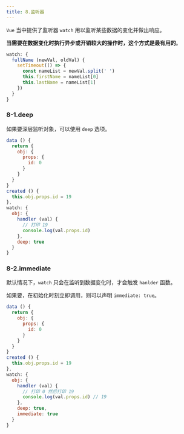```yaml
---
title: 8.监听器
---
```


`Vue` 当中提供了监听器 `watch` 用以监听某些数据的变化并做出响应。

**当需要在数据变化时执行异步或开销较大的操作时，这个方式是最有用的**。

```js
watch: {
  fullName (newVal, oldVal) {
    setTimeout(() => {
      const nameList = newVal.split(' ')
      this.firstName = nameList[0]
      this.lastName = nameList[1]
    })
  }
}
```

### 8-1.deep

如果要深层监听对象，可以使用 `deep` 选项。

```js
data () {
  return {
    obj: {
      props: {
        id: 0
      }
    }
  }
}
created () {
  this.obj.props.id = 19
},
watch: {
  obj: {
    handler (val) {
      // 打印 19
      console.log(val.props.id)
    },
    deep: true
  }
}
```

### 8-2.immediate

默认情况下，`watch` 只会在监听到数据变化时，才会触发 `hanlder` 函数。

如果要，在初始化时刻立即调用，则可以声明 `immediate: true`。

```js
data () {
  return {
    obj: {
      props: {
        id: 0
      }
    }
  }
}
created () {
  this.obj.props.id = 19
},
watch: {
  obj: {
    handler (val) {
      // 打印 0 然后打印 19 
      console.log(val.props.id) // 19
    },
    deep: true,
    immediate: true
  }
}
```
